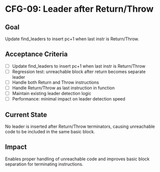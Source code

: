 # CFG-09: Leader after Return/Throw

## Goal
Update find_leaders to insert pc+1 when last instr is Return/Throw.

## Acceptance Criteria
- [ ] Update find_leaders to insert pc+1 when last instr is Return/Throw
- [ ] Regression test: unreachable block after return becomes separate leader
- [ ] Handle both Return and Throw instructions
- [ ] Handle Return/Throw as last instruction in function
- [ ] Maintain existing leader detection logic
- [ ] Performance: minimal impact on leader detection speed

## Current State
No leader is inserted after Return/Throw terminators, causing unreachable code to be included in the same basic block.

## Impact
Enables proper handling of unreachable code and improves basic block separation for terminating instructions. 